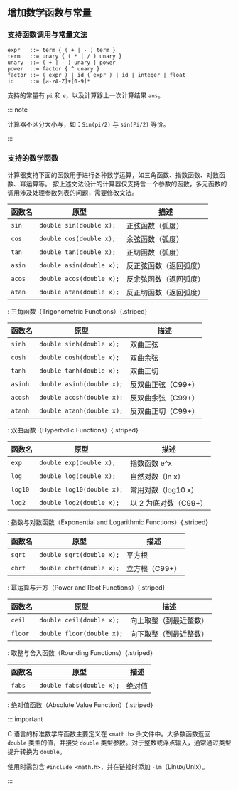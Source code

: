 ## 增加数学函数与常量

### 支持函数调用与常量文法

```
expr   ::= term { ( + | - ) term }
term   ::= unary { ( * | / ) unary }
unary  ::= ( + | - ) unary | power
power  ::= factor { ^ unary }  
factor ::= ( expr ) | id ( expr ) | id | integer | float
id     ::= [a-zA-Z]+[0-9]*
```

支持的常量有 `pi` 和 `e`，以及计算器上一次计算结果 `ans`。

::: note

计算器不区分大小写，如：`Sin(pi/2)` 与 `sin(Pi/2)` 等价。

:::

### 支持的数学函数

计算器支持下面的函数用于进行各种数学运算，如三角函数、指数函数、对数函数、幂运算等。
按上述文法设计的计算器仅支持含一个参数的函数，多元函数的调用涉及处理参数列表的问题，需要修改文法。

| 函数名  | 原型                      | 描述               |
| ------- | ------------------------- | ------------------ |
| `sin`   | `double sin(double x);`             | 正弦函数（弧度）       |
| `cos`   | `double cos(double x);`             | 余弦函数（弧度）       |
| `tan`   | `double tan(double x);`             | 正切函数（弧度）       |
| `asin`  | `double asin(double x);`            | 反正弦函数（返回弧度） |
| `acos`  | `double acos(double x);`            | 反余弦函数（返回弧度） |
| `atan`  | `double atan(double x);`            | 反正切函数（返回弧度） |

: 三角函数（Trigonometric Functions）{.striped}


| 函数名  | 原型                      | 描述               |
| ------- | ------------------------- | ------------------ |
| `sinh`  | `double sinh(double x);`  | 双曲正弦           |
| `cosh`  | `double cosh(double x);`  | 双曲余弦           |
| `tanh`  | `double tanh(double x);`  | 双曲正切           |
| `asinh` | `double asinh(double x);` | 反双曲正弦（C99+） |
| `acosh` | `double acosh(double x);` | 反双曲余弦（C99+） |
| `atanh` | `double atanh(double x);` | 反双曲正切（C99+） |

: 双曲函数（Hyperbolic Functions）{.striped}


| 函数名  | 原型                      | 描述               |
| ------- | ------------------------- | ------------------ |
| `exp`   | `double exp(double x);`   | 指数函数 e^x            |
| `log`   | `double log(double x);`   | 自然对数（ln x）            |
| `log10` | `double log10(double x);` | 常用对数（log10 x）         |
| `log2`  | `double log2(double x);`  | 以 2 为底对数（C99+）       |

: 指数与对数函数（Exponential and Logarithmic Functions）{.striped}

| 函数名  | 原型                      | 描述               |
| ------- | ------------------------- | ------------------ |
| `sqrt`  | `double sqrt(double x);`            | 平方根        |
| `cbrt`  | `double cbrt(double x);`            | 立方根（C99+）     |

: 幂运算与开方（Power and Root Functions）{.striped}


| 函数名  | 原型                      | 描述               |
| ------- | ------------------------- | ------------------ |
| `ceil`  | `double ceil(double x);`  | 向上取整（到最近整数）     |
| `floor` | `double floor(double x);` | 向下取整（到最近整数）     |

: 取整与舍入函数（Rounding Functions）{.striped}

| 函数名  | 原型                      | 描述               |
| ------- | ------------------------- | ------------------ |
| `fabs`  | `double fabs(double x);` | 绝对值   |

: 绝对值函数（Absolute Value Function）{.striped}

::: important

C 语言的标准数学库函数主要定义在 `<math.h>` 头文件中。大多数函数返回 `double` 类型的值，并接受 `double` 类型参数。对于整数或浮点输入，通常通过类型提升转换为 `double`。

使用时需包含 `#include <math.h>`，并在链接时添加 `-lm`（Linux/Unix）。

:::